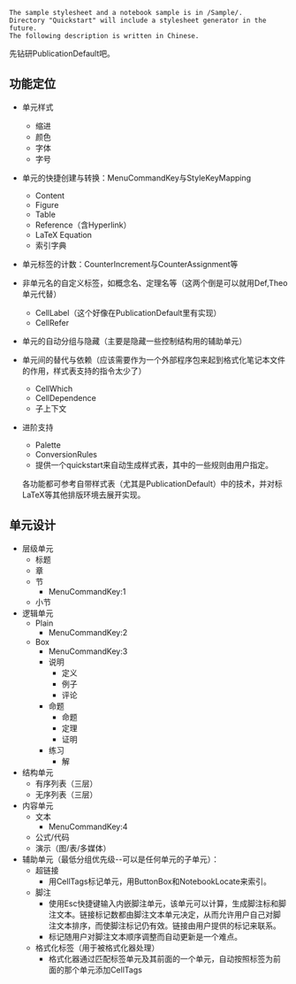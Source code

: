 	The sample stylesheet and a notebook sample is in /Sample/.
	Directory "Quickstart" will include a stylesheet generator in the future.
	The following description is written in Chinese.

先钻研PublicationDefault吧。

## 功能定位
* 单元样式
	* 缩进
	* 颜色
	* 字体
	* 字号
* 单元的快捷创建与转换：MenuCommandKey与StyleKeyMapping
	* Content
	* Figure
	* Table
	* Reference（含Hyperlink）
	* LaTeX Equation
	* 索引字典
* 单元标签的计数：CounterIncrement与CounterAssignment等
* 非单元名的自定义标签，如概念名、定理名等（这两个倒是可以就用Def,Theo单元代替）
	* CellLabel（这个好像在PublicationDefault里有实现）
	* CellRefer
* 单元的自动分组与隐藏（主要是隐藏一些控制结构用的辅助单元）
* 单元间的替代与依赖（应该需要作为一个外部程序包来起到格式化笔记本文件的作用，样式表支持的指令太少了）
	* CellWhich
	* CellDependence
	* 子上下文
* 进阶支持
	* Palette
	* ConversionRules
	* 提供一个quickstart来自动生成样式表，其中的一些规则由用户指定。

	各功能都可参考自带样式表（尤其是PublicationDefault）中的技术，并对标LaTeX等其他排版环境去展开实现。

## 单元设计
* 层级单元
  * 标题
  * 章
  * 节
    * MenuCommandKey:1
  * 小节
* 逻辑单元
	* Plain
    	* MenuCommandKey:2
	* Box 
    	* MenuCommandKey:3
    	* 说明
        	* 定义
          	* 例子
        	* 评论
    	* 命题
        	* 命题
        	* 定理
        	* 证明
      	* 练习
        	* 解
* 结构单元
	* 有序列表（三层）
	* 无序列表（三层）
* 内容单元
	* 文本
    	* MenuCommandKey:4
	* 公式/代码
	* 演示（图/表/多媒体）
* 辅助单元（最低分组优先级--可以是任何单元的子单元）：
	* 超链接
		* 用CellTags标记单元，用ButtonBox和NotebookLocate来索引。
	* 脚注
		* 使用Esc快捷键输入内嵌脚注单元，该单元可以计算，生成脚注标和脚注文本。链接标记数都由脚注文本单元决定，从而允许用户自己对脚注文本排序，而使脚注标记仍有效。链接由用户提供的标记来联系。
		* 标记随用户对脚注文本顺序调整而自动更新是一个难点。
	* 格式化标签（用于被格式化器处理）
		* 格式化器通过匹配标签单元及其前面的一个单元，自动按照标签为前面的那个单元添加CellTags